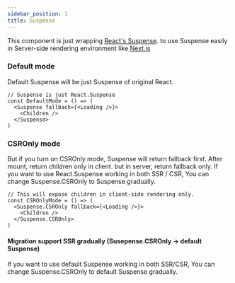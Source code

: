 ```yaml
---
sidebar_position: 1
title: Suspense
---
```


This component is just wrapping [React's Suspense](https://reactjs.org/docs/react-api.html#reactsuspense). to use Suspense easily in Server-side rendering environment like [Next.js](https://nextjs.org)

### Default mode

Default Suspense will be just Suspense of original React.

```tsx
// Suspense is just React.Suspense
const DefaultMode = () => (
  <Suspense fallback={<Loading />}>
    <Children />
  </Suspense>
)
```

### CSROnly mode

But if you turn on CSROnly mode, Suspense will return fallback first. After mount, return children only in client. but in server, return fallback only.
If you want to use React.Suspense working in both SSR / CSR, You can change Suspense.CSROnly to Suspense gradually.

```tsx
// This will expose children in client-side rendering only.
const CSROnlyMode = () => (
  <Suspense.CSROnly fallback={<Loading />}>
    <Children />
  </Suspense.CSROnly>
)
```

#### Migration support SSR gradually (Susepense.CSROnly -> default Suspense)

If you want to use default Suspense working in both SSR/CSR, You can change Suspense.CSROnly to default Suspense gradually.
